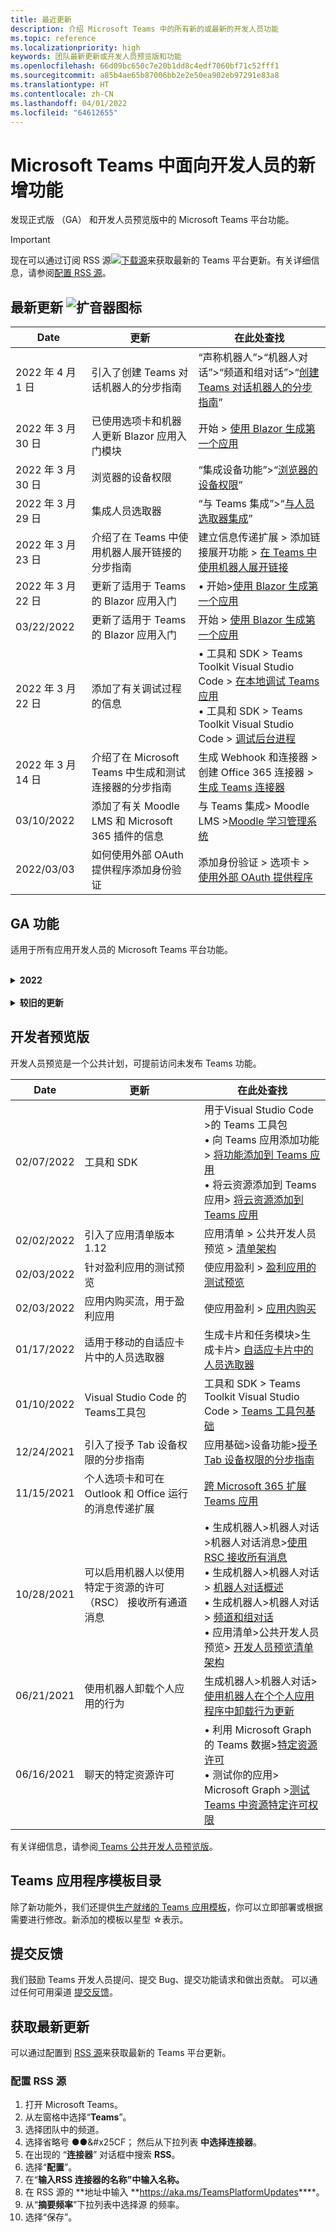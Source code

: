 ```yaml
---
title: 最近更新
description: 介绍 Microsoft Teams 中的所有新的或最新的开发人员功能
ms.topic: reference
ms.localizationpriority: high
keywords: 团队最新更新或开发人员预览版和功能
ms.openlocfilehash: 66d09bc650c7e20b1dd8c4edf7060bf71c52fff1
ms.sourcegitcommit: a85b4ae65b87006bb2e2e50ea902eb97291e83a8
ms.translationtype: HT
ms.contentlocale: zh-CN
ms.lasthandoff: 04/01/2022
ms.locfileid: "64612655"
---
```

# <a name="whats-new-for-developers-in-microsoft-teams"></a>Microsoft Teams 中面向开发人员的新增功能

发现正式版 （GA） 和开发人员预览版中的 Microsoft Teams 平台功能。

> [!IMPORTANT]
> 现在可以通过订阅 RSS 源[![下载源](~/assets/images/RSSfeeds.png)](https://aka.ms/TeamsPlatformUpdates)来获取最新的 Teams 平台更新。有关详细信息，请参阅[配置 RSS 源](#get-latest-updates)。

## <a name="latest-updates-bullhorn-icon"></a>最新更新 ![扩音器图标](~/assets/images/bullhorn.png)

| Date | 更新 | 在此处查找 |
| --- | --- | --- |
|2022 年 4 月 1 日| 引入了创建 Teams 对话机器人的分步指南| “声称机器人”>“机器人对话”>“频道和组对话”>“[创建 Teams 对话机器人的分步指南](sbs-teams-conversation-bot.yml)” |
|2022 年 3 月 30 日| 已使用选项卡和机器人更新 Blazor 应用入门模块|  开始 > [使用 Blazor 生成第一个应用](sbs-gs-blazorupdate.yml)|
|2022 年 3 月 30 日|浏览器的设备权限 | “集成设备功能”>“[浏览器的设备权限](concepts/device-capabilities/browser-device-permissions.md)” |
|2022 年 3 月 29 日 | 集成人员选取器 | “与 Teams 集成”>“[与人员选取器集成](concepts/device-capabilities/people-picker-capability.md)”|
|2022 年 3 月 23 日| 介绍了在 Teams 中使用机器人展开链接的分步指南 | 建立信息传递扩展 > 添加链接展开功能 > [在 Teams 中使用机器人展开链接](sbs-botbuilder-linkunfurling.yml)|
|2022 年 3 月 22 日| 更新了适用于 Teams 的 Blazor 应用入门 |  • 开始>[使用 Blazor 生成第一个应用](sbs-gs-blazorapp.yml)|
|03/22/2022| 更新了适用于 Teams 的 Blazor 应用入门 |  开始 > [使用 Blazor 生成第一个应用](sbs-gs-blazorapp.yml)|
|2022 年 3 月 22 日| 添加了有关调试过程的信息| • 工具和 SDK > Teams Toolkit Visual Studio Code > [在本地调试 Teams 应用](toolkit/debug-local.md) </br> • 工具和 SDK > Teams Toolkit Visual Studio Code > [调试后台进程](toolkit/debug-background-process.md)|
|2022 年 3 月 14 日| 介绍了在 Microsoft Teams 中生成和测试连接器的分步指南 | 生成 Webhook 和连接器 > 创建 Office 365 连接器 > [生成 Teams 连接器](sbs-teams-connectors.yml)|
|03/10/2022| 添加了有关 Moodle LMS 和 Microsoft 365 插件的信息 | 与 Teams 集成> Moodle LMS >[Moodle 学习管理系统](resources/moodle-overview.md)|
|2022/03/03 | 如何使用外部 OAuth 提供程序添加身份验证| 添加身份验证 > 选项卡 > [使用外部 OAuth 提供程序](tabs/how-to/authentication/auth-oauth-provider.md) |

## <a name="ga-features"></a>GA 功能

适用于所有应用开发人员的 Microsoft Teams 平台功能。

<br>

<details>
<summary><b>2022</b></summary>

| **Date** | **更新** | **在此处查找** |
| -------- | --------- | ----------------|
|2022 年 4 月 1 日| 引入了创建 Teams 对话机器人的分步指南| “声称机器人”>“机器人对话”>“频道和组对话”>“[创建 Teams 对话机器人的分步指南](sbs-teams-conversation-bot.yml)” |
|2022 年 3 月 30 日| 已使用选项卡和机器人更新 Blazor 应用入门模块|  开始 > [使用 Blazor 生成第一个应用](sbs-gs-blazorupdate.yml)|
|2022 年 3 月 30 日|浏览器的设备权限 | “集成设备功能”>“[浏览器的设备权限](concepts/device-capabilities/browser-device-permissions.md)” |
|2022 年 3 月 29 日 |集成人员选取器 | “与 Teams 集成”>“[与人员选取器集成](concepts/device-capabilities/people-picker-capability.md)”
|2022 年 3 月 23 日| 介绍了在 Teams 中使用机器人展开链接的分步指南 | 建立信息传递扩展 > 添加链接展开功能 > [在 Teams 中使用机器人展开链接](sbs-botbuilder-linkunfurling.yml)|  
|2022 年 3 月 22 日| 更新了适用于 Teams 的 Blazor 应用入门|  • 开始>[使用 Blazor 生成第一个应用](sbs-gs-blazorapp.yml)|
|03/22/2022| 更新了适用于 Teams 的 Blazor 应用入门|  开始 > [使用 Blazor 生成第一个应用](sbs-gs-blazorapp.yml)|
|2022 年 3 月 22 日| 添加了有关调试过程的信息| • 工具和 SDK > Teams Toolkit Visual Studio Code > [在本地调试 Teams 应用](toolkit/debug-local.md) </br> • 工具和 SDK > Teams Toolkit Visual Studio Code > [调试后台进程](toolkit/debug-background-process.md)|
|2022 年 3 月 14 日| 介绍了在 Microsoft Teams 中生成和测试连接器的分步指南 | 生成 Webhook 和连接器 > 创建 Office 365 连接器 > [生成 Teams 连接器](sbs-teams-connectors.yml)|
|03/10/2022 | 添加了有关 Moodle LMS 和 Microsoft 365 插件的信息 | 与 Teams 集成> Moodle LMS >[Moodle 学习管理系统](resources/moodle-overview.md)|  
|2022/03/03 | 如何使用外部 OAuth 提供程序添加身份验证| 添加身份验证 > 选项卡 > [使用外部 OAuth 提供程序](tabs/how-to/authentication/auth-oauth-provider.md) |
| 2022/02/25| 引入了在 Teams 中调用任务模块的分步指南| 生成卡片和任务模块 > 生成任务模块 > 使用机器人中的任务模块 > [从 Teams 中调用任务模块](sbs-botbuilder-taskmodule.yml)|
| 2022/02/24| 引入了生成基于操作的消息传递扩展的分步指南 | 生成消息传递扩展 > 操作命令 > 定义操作命令 > [生成基于操作的消息传递扩展](sbs-meetingextension-action.yml)|
| 2022/02/24| 引入了生成基于搜索的消息传递扩展的分步指南 | 生成消息传递扩展 > 搜索命令 > 定义搜索命令 > [生成基于搜索的消息传递扩展](sbs-messagingextension-searchcommand.yml)|
| 2022/02/24| 引入了创建传出 Webhook 的分步指南 | 生成 Webhook 和连接器 > 创建传出 Webhook > [创建传出 Webhook](sbs-outgoing-webhooks.yml)|
| 2022/02/23 |Microsoft Teams 应用商店排名参数| 分发应用 > 发布到 Teams 应用商店 > [Microsoft Teams 应用商店排名参数](concepts/deploy-and-publish/appsource/post-publish/teams-store-ranking-parameters.md)|
| 2022/02/18 | 为 Microsoft Teams 开发人员文档引入了广泛的术语表，可帮助你快速找到有关术语的定义 | [术语表](~/get-started/glossary.md) |
| 2022/02/18 | 更新了概述模块，用于将 Teams 应用映射到组织目标、用户情景和探索 Teams 应用功能 | [概述 > 适合的 Teams 应用](overview.md) |
| 2022/02/18 | 更新了应用基础知识模块以规划应用，以包括将用例映射到 Teams 功能和应用规划清单 | [规划应用 > 概述](~/concepts/app-fundamentals-overview.md) |
| 02/17/2022 | 提交应用后会发生什么？| 分发应用>发布到 Teams 应用商店>[概述](concepts/deploy-and-publish/appsource/publish.md) |
| 02/15/2022 | 介绍了如何将文件从机器人上传到 Teams 的分步指南 | 生成机器人>发送和接收文件>[如何将文件从机器人上传到 Teams 的分步指南](sbs-file-handling-in-bot.yml) |
| 2022 年 2 月 11 日 | 共享会议演示区域| • 为 Teams 会议生成应用 >[共享会议阶段](apps-in-teams-meetings/enable-and-configure-your-app-for-teams-meetings.md#shared-meeting-stage) </br> • 为 Teams 会议生成应用 > [会议应用 API 参考](apps-in-teams-meetings/API-references.md) </br> • 应用清单 > 公共开发人员预览 > [开发人员预览清单架构](resources/schema/manifest-schema-dev-preview.md)|
| 02/08/2022 | 引入创建通话和会议机器人的分步指南。| 生成机器人 >通话和会议机器人 >注册通话和会议机器人 >[创建通话和会议机器人的分步指南](sbs-calling-and-meeting.yml) |
| 02/02/2022 | 引入了应用清单版本 1.12 | 应用清单> [应用程序清单架构](resources/schema/manifest-schema.md) |
| 2022/01/25 | 发送实时字幕 API | 生成 Teams 会议应用 > 会议应用 API 参考 > [会议应用 API 引用](apps-in-teams-meetings/API-references.md#send-real-time-captions-api)|
| 01/19/2022 | 自适应卡片表单完成反馈 | 生成机器人 >机器人对话 >机器人对话中的消息 >[Form 完成反馈](bots/how-to/conversations/conversation-messages.md#form-completion-feedback)|
| 01/17/2022 | 适用于桌面的自适应卡片中的人员选取器 | 生成卡片和任务模块>生成卡片> [自适应卡片中的人员选取器](task-modules-and-cards/cards/people-picker.md)|

</details>

<br>

<details>
<summary><b>较旧的更新</b></summary>
<br>
浏览此处列出的以前 GA 版本的更新。
<br><br>

<details>
<summary><b>2021</b></summary>

| **Date** | **更新** | **在此处查找** |
| -------- | --------- | ----------------|
|12/24/2021| 引入了授予 Tab 设备权限的分步指南 | 应用基础>设备功能>[授予 Tab 设备权限的分步指南](sbs-tab-device-permissions.yml) |
|12/23/2021| 引入使用自适应卡片创建选项卡的分步指南。| 添加身份验证>选项卡>使用 SSO 身份验证> [分步指南创建具有自适应卡片的选项卡](sbs-tab-with-adaptive-cards.yml) |
|12/21/2021 | 已更新 Teams 工具包 3.0.0 的 JavaScript、C# 和 Node.js 模块入门。 | • 开始>[使用 JavaScript 生成第一个应用](sbs-gs-javascript.yml) <br> • 入门>使用[ C# 或 .NET 生成第一个应用](sbs-gs-csharp.yml) <br> • 入门>[使用 Node.js 生成第一个应用](sbs-gs-nodejs.yml) |
|12/20/2021| 引入了使用单一登录的选项卡和消息传递扩展的分步指南 （SSO） | 添加身份验证>选项卡>使用 SSO 身份验证>[选项卡和邮件传递扩展的 SSO 分步指南](sbs-tabs-and-messaging-extensions-with-SSO.yml)|
|12/20/2021| 引入了创建会议内容气泡的分步指南 | 生成 Teams 会议应用>为会议启用和配置应用> [创建会议内容气泡的分步指南](sbs-meeting-content-bubble.yml) |
|12/09/2021| 引入了会议演示区域视图的分步指南 | 生成会议 Teams 应用>为会议启用和配置应用>[创建会议阶段视图的分步指南](sbs-meetings-stage-view.yml)|
|12/13/2021 | 针对链接到 SaaS 产品/服务的应用引入了指南 | 发布应用>发布到 Teams 应用商店>查看应用商店验证指南>[链接到 SaaS 产品/服务的应用指南](concepts/deploy-and-publish/appsource/prepare/teams-store-validation-guidelines.md#apps-linked-to-saas-offer)|
|12/09/2021| 引入了创建会议侧窗格的分步指南 | 生成用于 Teams 会议的应用>启用和配置会议应用>[在 Teams 中创建会议侧窗格的分步指南](sbs-meetings-sidepanel.yml)|
|12/01/2021 | 引入了新应用商店图标 | • 设计应用>应用功能>[为 Microsoft Teams 设计个人应用](concepts/design/personal-apps.md)</br> • 设计应用> UI 组件>[使用高级 UI 组件设计 Microsoft Teams 应用](concepts/design/design-teams-app-advanced-ui-components.md) |
|11/24/2021| 引入了生成会议令牌的分步指南 | 生成用于 Teams 会议>启用和配置会议应用>[在 Teams 中创建会议令牌的分步指南](sbs-meeting-token-generator.yml)|
|11/17/2021| 更新 Microsoft Teams 应用商店验证指南|[应用商店验证指南](~/concepts/deploy-and-publish/appsource/prepare/teams-store-validation-guidelines.md)|
|11/17/2021| 桌面和移动用户的静态和动态键入式搜索 | • 生成卡片和任务模块>生成卡片> [自适应卡片内的提前输入搜索](task-modules-and-cards/cards/dynamic-search.md) </br> • 生成卡片和任务模块>生成卡片>概述>[自适应卡片内的提前输入搜索](task-modules-and-cards/what-are-cards.md#type-ahead-search-in-adaptive-cards) </br> • 生成卡片和任务模块>概述>[卡片和任务模块概述](task-modules-and-cards/cards-and-task-modules.md)|
|11/13/2021| 可以启用机器人以使用特定于资源的许可 （RSC） 接收所有通道消息 | • 生成机器人>机器人对话>机器人对话消息>[使用 RSC 接收所有通道消息](~/bots/how-to/conversations/channel-messages-with-rsc.md) </br> • 生成机器人>机器人对话> [机器人对话概述](~/bots/how-to/conversations/conversation-basics.md) </br> • 生成机器人>机器人对话> [频道和组对话](~/bots/how-to/conversations/channel-and-group-conversations.md) |
|10/28/2021| 使用可交易的 SaaS 产品/服务使 Teams 应用盈利 | 发布应用>发布到 Teams 应用商店>[在 Teams 应用程序中包含 SaaS 产品/服务](~/concepts/deploy-and-publish/appsource/prepare/include-saas-offer.md) |
|10/25/2021| 通过分步指南中的新结构和过程更新了 Microsoft Teams 开发人员文档的入门模块 | 入门>[你的第一个 Teams 应用入门](get-started/get-started-overview.md) |
|10/21/2021| 为选项卡或个人应用添加 `registerOnFocused` API | 生成选项卡>创建个人选项卡> [为选项卡或个人应用添加`registerOnFocused` API](tabs/how-to/create-personal-tab.md#add-registeronfocused-api-for-tabs-or-personal-apps) |
|10/20/2021| 会议演示区域现已在 GA 中提供 | 生成用于 Teams 会议的应用>[启用和配置 Teams 会议应用](apps-in-teams-meetings/enable-and-configure-your-app-for-teams-meetings.md) |
|10/20/2021| 会议详细信息 API 和实时 Teams 会议事件 | 为 Teams 会议生成应用 > [获取会议详细信息 API](apps-in-teams-meetings/API-references.md#get-meeting-details-api) |
|10/18/2021| 选项卡链接展开和演示区域视图 | 生成选项卡>[选项卡链接展开和阶段视图](tabs/tabs-link-unfurling.md) |
|10/08/2021| 设计自适应卡片的新最佳做法 | 设计应用> UI 组件>[为 Teams 应用设计自适应卡片](task-modules-and-cards/cards/design-effective-cards.md) |
|10/05/2021| 隐藏 Teams 应用，直到管理员允许取消隐藏应用 | 设计应用> [隐藏 Teams 应用，直到管理员批准](concepts/design/enable-app-customization.md#hide-teams-app-until-admin-approves) |
|10/05/2021| 规划适用于 Teams 移动设备的应用 | 应用基础知识>[规划 Teams 移动的响应式选项卡](concepts/design/plan-responsive-tabs-for-teams-mobile.md) |
|10/04/2021| 引入了用于管理 Teams 应用的新 Teams 开发人员门户 | 工具和 SDK >[Teams 开发人员门户](concepts/build-and-test/teams-developer-portal.md) |
|09/21/2021|对于机器人和传入 Webhook，Teams 在用户提及中支持 Azure AD 对象 ID 和 UPN | • 生成卡片和任务模块>生成卡片>[用户提及的 Azure AD 对象 ID 和 UPN](task-modules-and-cards/what-are-cards.md#support-for-azure-ad-object-id-and-upn-in-user-mention) </br> • 生成卡片和任务模块>生成卡片> [卡片- 概述](task-modules-and-cards/cards/cards-format.md#format-cards-with-markdown) |
|08/16/2021| 支持在自适应卡片上进行输入验证（适用于所有功能的 v1.3）和通用操作（适用于机器人发送卡的 v1.4） | • 自适应卡>创作卡> [输入验证](/adaptive-cards/authoring-cards/input-validation)</br> • 生成卡片和任务模块>生成卡>自适应卡的通用操作>[适用于自适应卡片 v1.4 的通用操作](task-modules-and-cards/cards/universal-actions-for-adaptive-cards/overview.md) |
|08/30/2021| "自定义在一起模式"场景功能将参与者合并到单个虚拟场景中，并将其视频流置于预先确定的席位中 | 为 Teams 会议生成应用> [“自定义在一起模式”场景](~/apps-in-teams-meetings/teams-together-mode.md) |
|08/25/2021| 引入了创建具有单一登录 (SSO) 的 Teams 机器人的分步指南。 | 添加身份验证>机器人> [使用 SSO 创建 Teams 机器人的分步指南](sbs-bots-with-sso.yml) |
|08/19/2021| 将机器人安装到对话线程时，收到安装更新事件。 | 生成机器人>机器人对话> [安装更新事件](bots/how-to/conversations/subscribe-to-conversation-events.md#installation-update-event) |
|08/12/2021|具有自适应卡片的生成选项卡| 生成选项卡> [具有自适应卡片生成选项卡](tabs/how-to/build-adaptive-card-tabs.md) |
|08/04/2021|选项卡的体验周围将不再有边距 | 生成选项卡> [删除选项卡边距](resources/removing-tab-margins.md) |
|07/08/2021|Teams 移动版在会议中添加对应用的支持 | 为 Teams 会议生成应用>[会议应用扩展性](apps-in-teams-meetings/meeting-app-extensibility.md) |
|06/28/2021|集成人员选取器功能 | 与 Teams 集成>[与人员选取器功能集成](concepts/device-capabilities/people-picker-capability.md) |  
|06/25/2021| 引入了发送主动消息的分步指南 | 生成机器人>机器人对话>主动消息>[发送主动消息的分步指南](sbs-send-proactive.yml) |
|06/09/2021| 自适应卡片中具有 `allowExpand` 属性的图像的演示区域视图 | 生成卡片和任务模块>自适应卡片>[自适应卡片内的图像阶段视图](task-modules-and-cards/cards/cards-format.md#stage-view-for-images-in-adaptive-cards) |
|05/31/2021| 对话选项卡 | 生成选项卡> [开始和继续有关选项卡中内容的对话](~/tabs/how-to/conversational-tabs.md) |
|05/24/2021| 使用移动模式更新了 Teams 应用设计准则 | 设计应用>[设计 Teams 应用](~/concepts/design/design-teams-app-overview.md) |
|05/13/2021| 已添加有关 mConnect 和 Skooler 的信息 | 与 Teams 集成> Moodle LMS >[Moodle 学习管理系统](resources/moodle-overview.md)|
|05/10/2021| 应用清单 v1.10 已发布 | 应用清单> [清单架构](resources/schema/manifest-schema.md) |
|05/10/2021| 新应用自定义功能 | 设计应用> [启用组织以自定义应用](concepts/design/enable-app-customization.md) |
|05/07/2021| 聊天中的音频和视频通话的深层链接 | 与 Teams 集成>[深度链接](concepts/build-and-test/deep-links.md#deep-linking-to-an-audio-or-audio-video-call) |
|04/30/2021|有关如何将应用发布到 Teams 应用商店的新指南 | • 发布到 Teams 应用商店>[将应用发布到 Teams 应用商店](concepts/deploy-and-publish/appsource/publish.md)</br> • 发布到 Teams 应用商店>[ Teams 应用商店验证指南](concepts/deploy-and-publish/appsource/prepare/teams-store-validation-guidelines.md) |
|04/29/2021 | 对自适应卡片 v1.4 的通用操作的支持 | 生成卡片和任务模块>生成卡片>自适应卡片的通用操作> [自适应卡片的通用操作](task-modules-and-cards/cards/universal-actions-for-adaptive-cards/overview.md) |
|04/29/2021 | 用户特定视图 | 生成卡片和任务模块>生成卡片>自适应卡片的通用操作> [用户特别视图](task-modules-and-cards/cards/universal-actions-for-adaptive-cards/User-Specific-Views.md) |
|04/29/2021 | 顺序工作流 | 生成卡片和任务模块>生成卡片>自适应卡片的通用操作> [顺序工作流](task-modules-and-cards/cards/universal-actions-for-adaptive-cards/Sequential-Workflows.md) |
|04/29/2021 | 最新卡片 | 生成卡片和任务模块>生成卡片>自适应卡片的通用操作> [最新卡片](task-modules-and-cards/cards/universal-actions-for-adaptive-cards/Up-To-Date-Views.md) |
|04/08/2021| 应用自定义功能 | • 设计应用> [设计团队应用概述](concepts/design/enable-app-customization.md)</br>  • 工具和 SDK > [开发人员门户](concepts/build-and-test/teams-developer-portal.md) </br> • 应用清单>公共开发人员预览> [清单架构](resources/schema/manifest-schema-dev-preview.md) |
|03/18/2021| 注意：更新到 Bot Framework SDK 版本 4.10 或以上版本，因为我们已开始弃用 `TeamsInfo.getMembers`和`TeamsInfo.GetMembersAsync`。 | 生成机器人> [团队/聊天成员的机器人 API 更改](resources/team-chat-member-api-changes.md) |
|03/05/2021|默认安装范围和组功能 | 分配应用> [默认安装范围和组功能](concepts/deploy-and-publish/add-default-install-scope.md) |
|03/05/2021|对个人应用选项卡重新排序 | 生成选项卡> [个人应用中的聊天选项卡重新排序](tabs/how-to/create-personal-tab.md#reorder-static-personal-tabs) |
|03/04/2021|自适应卡片中的信息屏蔽 | 生成卡片和任务模块>生成卡片> [自适应卡片中的信息屏蔽](task-modules-and-cards/cards/cards-format.md#information-masking-in-adaptive-cards) |
|02/19/2021|添加了位置功能。 <br/> 在设备功能概述、本机设备权限、集成媒体功能以及 QR 或条形码扫描仪功能文件中添加位置功能信息 | • 应用基础>设备功能> [概述](concepts/device-capabilities/device-capabilities-overview.md) </br> • 应用基础>设备功能> [请求设备权限](concepts/device-capabilities/native-device-permissions.md) </br> • 应用基础>设备功能> [与媒体功能集成](concepts/device-capabilities/mobile-camera-image-permissions.md) </br> • 应用基础>设备功能>[将 QR 或条形码扫描程序功能集成](concepts/device-capabilities/qr-barcode-scanner-capability.md) </br> • 应用基础>设备功能>[与位置功能集成](concepts/device-capabilities/location-capability.md) |
|02/18/2021|添加了 QR 或条形码扫描仪功能。 <br/> QR 或条形码扫描仪功能信息已添加到设备功能概述、本机设备权限和集成媒体功能文件中 | • 应用基础>设备功能> [概述](concepts/device-capabilities/device-capabilities-overview.md) </br> • 应用基础>设备功能> [请求设备权限](concepts/device-capabilities/native-device-permissions.md) </br> • 应用基础>设备功能> [与媒体功能集成](concepts/device-capabilities/mobile-camera-image-permissions.md) </br> • 应用基础>设备功能>[将 QR 或条形码扫描程序功能集成](concepts/device-capabilities/qr-barcode-scanner-capability.md) |
|02/09/2021|添加了设备功能概述。 <br/> 已将麦克风功能信息添加到本机设备权限和集成媒体功能文件中 |• 应用基础>设备功能> [概述](concepts/device-capabilities/device-capabilities-overview.md) </br> 应用基础> • 设备功能> [请求设备权限](concepts/device-capabilities/native-device-permissions.md) </br> • 应用基础>设备功能> [与媒体功能集成](concepts/device-capabilities/mobile-camera-image-permissions.md)|

<br>

</details>

<br>

<details>
<summary><b>2020</b></summary>

| **Date** | **更新** | **在此处查找** |
| -------- | --------- | ------------------ |
|11/30/2020|标识平台与 Teams 工具包和 Visual Studio Code 选项卡集成 |[使用选项卡的 Teams 工具包和 Visual Studio Code 单一登录身份验证](toolkit/visual-studio-code-tab-sso.md)|
|11/16/2020|Teams 应用清单更新到版本 1.8。|[参考：Microsoft Teams 的清单架构](resources/schema/manifest-schema.md)|
|11/10/2020|Teams 机器人设计准则 |[机器人设计指南](bots/design/bots.md)|
|09/30/2020|现在支持在移动设备上向机器人发送和接收文件 |[通过机器人发送和接收文件](resources/bot-v3/bots-files.md)|
|09/22/2020|Teams 开发入门的新信息 |[生成首个 Teams 应用概述](build-your-first-app/build-first-app-overview.md)|
|09/18/2020|支持会议内 Teams 应用 (发布预览版) |[Teams 会议中的应用](apps-in-teams-meetings/teams-apps-in-meetings.md)|
|08/19/2020|使用 Microsoft Graph 导入 Teams 消息 |[使用 Microsoft Graph 将第三方平台消息导入 Teams](graph-api/import-messages/import-external-messages-to-teams.md)
|08/12/2020 |自适应卡片传入 Webhook 中的支持已移至 GA |[使用传入 webhook 发送自适应卡](~/webhooks-and-connectors/how-to/connectors-using.md#send-adaptive-cards-using-an-incoming-webhook) |
|08/10/2020|开始使用 Visual Studio 工具包构建 Teams 应用 |[使用 Microsoft Teams 工具包和Visual Studio Code 生成应用](toolkit/visual-studio-overview.md) |
|08/06/2020|支持选项卡 SSO 身份验证 |[开发 SSO Microsoft Teams 选项卡](tabs/how-to/authentication/auth-aad-sso.md#develop-an-sso-microsoft-teams-tab) |
|07/27/2020 | 图形主动机器人和消息 (公共预览版) |[使用 Microsoft Graph 在 Teams 中启用主动机器人安装和主动消息传送](graph-api/proactive-bots-and-messages/graph-proactive-bots-and-messages.md)|
|07/22/2020 |移动设备功能更新 |[Microsoft Teams 选项卡请求设备权限](concepts/device-capabilities/native-device-permissions.md) |
|07/20/2020|适用于 AppSource 提交的 Teams 应用验证工具 |[Teams 应用验证工具](concepts/deploy-and-publish/appsource/prepare/submission-checklist.md)
|07/15/2020|为 Teams 创建虚拟助理 |[Microsoft Teams 虚拟助理](samples/virtual-assistant.md)|
|07/14/2020|显示本机加载指示器文档 |[显示本机加载指示器](tabs/how-to/create-tab-pages/content-page.md#show-a-native-loading-indicator)
|07/01/2020|开始使用 Visual Studio Code 工具包构建 Teams 应用 |[使用 Microsoft Teams 工具包和Visual Studio Code 生成应用](toolkit/visual-studio-code-overview.md) |
|07/01/2020|适用于 Teams Web 和桌面客户端的选项卡 GA 的单一登录 |[单一登录 (SSO)](tabs/how-to/authentication/auth-aad-sso.md)|
|06/05/2020| 清单架构已更新到版本 1.7。| [参考：Microsoft Teams 的清单架构](resources/schema/manifest-schema.md)|
|05/18/2020|将 Power Virtual Agents 与 Teams 集成 |[将 Power Virtual Agents 聊天机器人与 Microsoft Teams 集成](bots/how-to/add-power-virtual-agents-bot-to-teams.md)|
|04/01/2020|将 WFM 系统与适用于 Teams 的排班连接器集成 |[Microsoft Teams Shifts WFM 连接器](samples/shifts-wfm-connectors.md)
|03/24/2020 | 已添加对检索会话单个成员的支持，以及对检索分页成员的其他支持 | [为机器人获取 Teams 上下文](~/bots/how-to/get-teams-context.md) |

<br>

</details>

<br>

<details>
  
<summary><b>2019</b></summary>

| **Date** | **更新** | **在此处查找** |
| -------- | --------- | ------------------ |
| 12/26/2019 | 发送到机器人的有效负载中的 `replyToId` 参数不再加密，因此可以使用此值构造这些消息的深层链接。消息有效负载包括参数 `legacy.replyToId` 中的加密值。  |
| 11/05/2019 | 使用 Teams JavaScript SDK 的单一登录。 | [单一登录](tabs/how-to/authentication/auth-aad-sso.md) |
| 10/31/2019 | 已更新对话机器人和消息传递扩展文档，以反映 4.6 Bot Framework SDK。 有关 v3 SDK 的文档，请参阅"资源"部分。 | 所有机器人和消息传递扩展文档 |
| 10/31/2019 | 新的文档结构和主要文章重构。 请通过创建 GitHub 问题来报告任何死链接或 404。 | 全部都一样！ |
| 09/13/2019 | 请求机器人是从基于操作的消息传递扩展安装的。 | [使用消息传递扩展启动操作](resources/messaging-extension-v3/create-extensions.md#request-to-install-your-conversational-bot)
| 08/28/2019 | 支持选项卡和连接器中的私人频道。 | [获取选项卡的上下文](tabs/how-to/access-teams-context.md#retrieve-context-in-private-channels) |
| 06/20/2019 | 将外部网站（从外部网站）共享到 Teams 频道。 | [共享到 Teams](~/share-to-teams.md) |
| 05/25/2019 | 使用来自任务模块的机器人消息进行响应。 | [使用来自任务模块的机器人消息进行响应。](resources/messaging-extension-v3/create-extensions.md#respond-with-an-adaptive-card-message-sent-from-a-bot) |
| 05/25/2019 | 群聊中的机器人。 | [在群组聊天或频道中与机器人交互](~/concepts/bots/bot-conversations/bots-conv-channel.md) |
| 05/20/2019 | 应用清单本地化。 | [应用本地化](~/publishing/apps-localization.md) |
| 05/20/2019 | 邮件操作。 | [邮件操作](resources/messaging-extension-v3/create-extensions.md#action-type-message-extensions) |
| 05/20/2019 | 链接取消 (自定义 URL 预览) 。 | [链接展开](messaging-extensions/how-to/link-unfurling.md)|
| 05/06/2019 | 适用于应用商店应用的应用程序认证计划。 | [应用程序认证](~/concepts/deploy-and-publish/appsource/post-publish/overview.md#complete-microsoft-365-certification) |
| 05/06/2019 | 应用模板现已可用 | [应用模板](~/samples/app-templates.md) |
| 04/23/2019 | 基于操作的消息扩展现已可用。 | [基于操作的邮件扩展](~/concepts/messaging-extensions/create-extensions.md) |
| 02/18/2019 | 创建到私人聊天的深层链接。 | [到聊天的深层链接](concepts/build-and-test/deep-links.md#deep-linking-to-a-chat) |
| 01/23/2019 | 在选项卡上下文中显示 SKU 和 licenceType 信息。 | [选项卡上下文](~/concepts/tabs/tabs-context.md) |
|
</details>

<br>

<details>
<summary><b>2018</b></summary>

| **Date** | **更新** | **在此处查找** |
| -------- | --------- | ------------------ |
| 11/12/2018 | 群聊中的选项卡现已在发布的 Teams 版本中提供。 作为此工作的一部分，为了清楚起见，选项卡部分已重新工作。| [可配置的选项卡](~/concepts/tabs/tabs-configurable.md) |
| 11/11/2018 | Node JS 和 .NET/C# 入门已更新为在 Teams 中使用 App Studio，并且添加了有关在 Azure 中托管基于节点的 Teams 应用的新部分。 | [通过 C#/.NET 和 App Studio 开始使用 Microsoft Teams 平台](~/get-started/get-started-dotnet-app-studio.md)，[通过 Node JS 和 App Studio 开始使用 Microsoft Teams 平台](~/get-started/get-started-nodejs-app-studio.md)，[在 Azure 中托管 Node Teams 应用](~/get-started/get-started-nodejs-in-azure.md)|
| 11/09/2018 | 现在，可以创建指向用户之间的私人聊天的深层链接。 | [到聊天的深层链接](concepts/build-and-test/deep-links.md#deep-linking-to-a-chat) |
| 11/08/2018 | SharePoint Framework 1.7 随附了一项新功能，可将 Microsoft Teams 选项卡用作 SharePoint 框架 Web 部件。 | [SharePoint 中的选项卡](~/concepts/tabs/tabs-in-sharepoint.md) |
| 11/05/2018 | 已发布 **任务模块** 功能。 任务模块允许在 Teams 应用程序中从机器人和选项卡创建模式弹出体验。 在弹出窗口中，你可以运行自己自定义的 HTML/JavaScript 代码，显示基于 `<iframe>`的小组件，如 YouTube 或 Microsoft Stream 视频，或显示[自适应卡片](/adaptive-cards/)。 | [任务模块概述](~/concepts/task-modules/task-modules-overview.md)，[选项卡中的任务模块](~/concepts/task-modules/task-modules-tabs.md)，[机器人中的任务模块](~/concepts/task-modules/task-modules-bots.md) |
| 10/05/2018 | 卡片的格式设置信息已在适用于 Teams 的桌面、iOS 和 Android 客户端中进行了更新和测试。 | [卡片](~/concepts/cards/cards.md)、[卡片格式](~/concepts/cards/cards-format.md) |
| 09/24/2018 | 适用于 Microsoft Graph 的通话和联机会议 API 已发布到 beta 版本，Teams 应用现在可以通过多种使用语音和视频的方式与用户进行交互。 | [通话和联机会议机器人](~/concepts/calls-and-meetings/registering-calling-bot.md)、[实时媒体概念](~/concepts/calls-and-meetings/real-time-media-concepts.md)、[注册呼叫机器人](~/concepts/calls-and-meetings/registering-calling-bot.md)、[调试和本地测试](~/concepts/calls-and-meetings/debugging-local-testing-calling-meeting-bots.md)、[应用程序托管的媒体](~/concepts/calls-and-meetings/requirements-considerations-application-hosted-media-bots.md)、[处理传入呼叫通知](~/concepts/calls-and-meetings/call-notifications.md) |
| 09/11/2018 | 选项卡配置页面现在明显增高。 | [选项卡设计](tabs/design/tabs.md) |
| 08/15/2018 | Teams 现在支持自适应卡片。|[在 Teams 中自适应卡操作](task-modules-and-cards/cards/cards-reference.md#adaptive-card) |
| 08/10/2018 | 对 DevTools 的客户端支持。| [ Microsoft Teams 桌面客户端的 DevTools](~/resources/dev-preview/developer-preview-tools.md)|
| 08/08/2018 | 邮件扩展现在支持多个命令。 | [composeExtensions.commands](~/resources/schema/manifest-schema.md#composeextensionscommands)|
| 08/07/2018 | 连接器现在支持内联配置。 为了清楚起见，还修改和扩展了连接器文档。| [连接器](~/concepts/connectors/connectors.md)|
| 08/06/2018 | 机器人现在可以发送和接收文件。 | [通过机器人发送和接收文件](~/bots/how-to/bots-filesv4.md)|
| 07/23/2018 | 有关应用重新认证的信息已添加到“发布”部分。 |[清单权限](resources/schema/manifest-schema.md#permissions)|
| 07/16/2018 | 为选项卡配置页面分配更多空间。 | [选项卡配置页高度明显增高](tabs/design/tabs.md)|
| 07/12/2018 | 有关来宾访问的信息。 | [Microsoft Teams 中的来宾访问](/microsoftteams/guest-access#guest-access-overview)|
| 06/07/2018 | 已添加 Microsoft Teams 租户应用程序目录的信息。 | [发布 Microsoft Teams 应用](~/publishing/apps-publish.md)|
| 05/29/2018 | Teams 现在支持自适应卡片。 | [在 Teams 中自适应卡操作](task-modules-and-cards/cards/cards-reference.md) |
| 04/17/2018 | replyToID 已添加到 `Invoke` 和 `MessageBack` 卡操作的有效负载中。 如果需要更新卡片邮件发出操作，这尤其有用。 | [卡片操作](~/concepts/cards/cards-actions.md)|
| 04/12/2018 | 添加了本主题以跟踪对 Teams 编程界面和此文档集的更改。 | [新增功能](~/whats-new.md)|
| 04/10/2018 | 更改了身份验证 URL，以在路径中统一使用租户 ID。 | [选项卡身份验证流](~/concepts/authentication/auth-flow-tab.md)、[Azure AD 选项卡身份验证](~/concepts/authentication/auth-tab-AAD.md)|
| 04/06/2018 | 添加了有关使用命令框的设计准则。 |[命令框](~/resources/design/framework/command-box.md)|
| 04/02/2018 | 使用机器人为应用发送通知。 |[仅限通知的机器人](~/concepts/bots/bots-notification-only.md)|
| 03/27/2018 | 主动邮件传送的扩展文档。 |[开始对话](./concepts/bots/bot-conversations/bots-conv-proactive.md)|
| 03/15/2018 | 卡片的重构文档。 |[卡片](~/concepts/cards/cards.md)、[卡片操作](~/concepts/cards/cards-actions.md)、[卡片格式](~/concepts/cards/cards-format.md)、[卡片参考](~/concepts/cards/cards-reference.md)|
| 03/03/2018 | 添加了 Teams App Studio 的文档。 |[使用 Teams App Studio 快速开发应用](~/get-started/get-started-app-studio.md)，[使用 App Studio 中的控件库](~/get-started/app-studio-component-library.md)|
| 02/27/2018 | 添加了示例代码以演示 AsTeamsChannelAccounts () 方法。 |[获取机器人的背景资料](~/concepts/bots/bots-context.md)|
| 02/05/2018 | 添加了有关开始使用 C# 的主题。 |[开始在 Microsoft Teams 平台上使用 C#/.NET ](./get-started/get-started-dotnet-app-studio.md)|
|
</details>
</details>

## <a name="developer-preview"></a>开发者预览版

开发人员预览是一个公共计划，可提前访问未发布 Teams 功能。  

| **Date** | **更新** | **在此处查找** |
| -------- | --------- | ------------------ |
|02/07/2022| 工具和 SDK |用于Visual Studio Code >的 Teams 工具包 </br> • 向 Teams 应用添加功能> [将功能添加到 Teams 应用](toolkit/add-capability.md) </br> • 将云资源添加到 Teams 应用> [将云资源添加到 Teams 应用](toolkit/add-resource.md) |
|02/02/2022| 引入了应用清单版本 1.12 | 应用清单 > 公共开发人员预览 > [清单架构](resources/schema/manifest-schema-dev-preview.md) |
|02/03/2022| 针对盈利应用的测试预览| 使应用盈利 > [盈利应用的测试预览](concepts/deploy-and-publish/appsource/prepare/Test-preview-for-monetized-apps.md)|
|02/03/2022| 应用内购买流，用于盈利应用 | 使应用盈利 > [应用内购买](concepts/deploy-and-publish/appsource/prepare/in-app-purchase-flow.md)
|01/17/2022| 适用于移动的自适应卡片中的人员选取器  | 生成卡片和任务模块>生成卡片> [自适应卡片中的人员选取器](task-modules-and-cards/cards/people-picker.md)|
|01/10/2022 | Visual Studio Code 的Teams工具包 | 工具和 SDK > Teams Toolkit Visual Studio Code > [Teams 工具包基础](toolkit/teams-toolkit-fundamentals.md) |
|12/24/2021| 引入了授予 Tab 设备权限的分步指南 | 应用基础>设备功能>[授予 Tab 设备权限的分步指南](sbs-tab-device-permissions.yml) |
|11/15/2021| 个人选项卡和可在 Outlook 和 Office 运行的消息传递扩展 | [跨 Microsoft 365 扩展 Teams 应用](~/m365-apps/overview.md) |
|10/28/2021|可以启用机器人以使用特定于资源的许可 （RSC） 接收所有通道消息 | • 生成机器人>机器人对话>机器人对话消息>[使用 RSC 接收所有消息](~/bots/how-to/conversations/channel-messages-with-rsc.md) </br> • 生成机器人>机器人对话> [机器人对话概述](~/bots/how-to/conversations/conversation-basics.md) </br> • 生成机器人>机器人对话> [频道和组对话](~/bots/how-to/conversations/channel-and-group-conversations.md) </br> • 应用清单>公共开发人员预览> [开发人员预览清单架构](~/resources/schema/manifest-schema-dev-preview.md) |
|06/21/2021|使用机器人卸载个人应用的行为 | 生成机器人>机器人对话>[使用机器人在个个人应用程序中卸载行为更新](bots/how-to/conversations/subscribe-to-conversation-events.md#uninstall-behavior-for-personal-app-with-bot)|
|06/16/2021| 聊天的特定资源许可 | • 利用 Microsoft Graph 的 Teams 数据>[特定资源许可](graph-api/rsc/resource-specific-consent.md) </br> • 测试你的应用> Microsoft Graph >[测试 Teams 中资源特定许可权限](graph-api/rsc/test-resource-specific-consent.md)|

有关详细信息，请参阅[ Teams 公共开发人员预览版](~/resources/dev-preview/developer-preview-intro.md)。

## <a name="teams-app-template-catalog"></a>Teams 应用程序模板目录

除了新功能外，我们还提供[生产就绪的 Teams 应用模板](samples/app-templates.md)，你可以立即部署或根据需要进行修改。新添加的模板以星型 ☆表示。

## <a name="submit-your-feedback"></a>提交反馈

我们鼓励 Teams 开发人员提问、提交 Bug、提交功能请求和做出贡献。 可以通过任何可用渠道 [提交反馈](feedback.md)。

## <a name="get-latest-updates"></a>获取最新更新

可以通过配置到 [RSS 源](https://aka.ms/TeamsPlatformUpdates)来获取最新的 Teams 平台更新。

### <a name="to-configure-rss-feed"></a>配置 RSS 源

1. 打开 Microsoft Teams。
1. 从左窗格中选择“**Teams**”。
1. 选择团队中的频道。
1. 选择省略号 &#x25CF;&#x25CF;&#x25CF； 然后从下拉列表 **中选择连接器**。
1. 在出现的 “**连接器**” 对话框中搜索 **RSS**。
1. 选择“**配置**”。
1. 在“**输入RSS 连接器的名称”中输入名称。**
1. 在 RSS 源的 **地址中输入 **<https://aka.ms/TeamsPlatformUpdates>****。
1. 从“**摘要频率**”下拉列表中选择源 的频率。
1. 选择“保存”。
